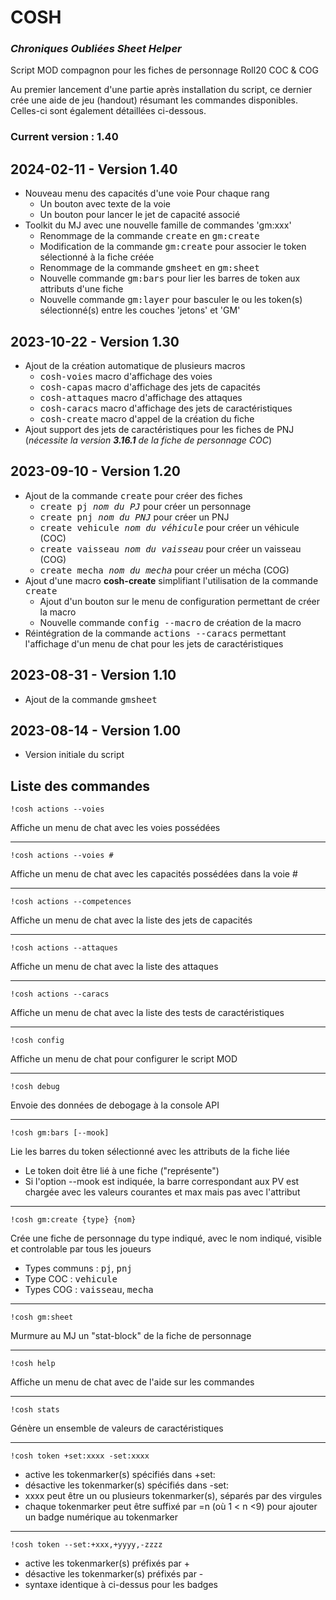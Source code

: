 # COSH 

### _Chroniques Oubliées Sheet Helper_

Script MOD compagnon pour les fiches de personnage Roll20 COC & COG

Au premier lancement d'une partie après installation du script, ce dernier crée une aide de jeu (handout) résumant les commandes disponibles. Celles-ci sont également détaillées ci-dessous.


### Current version : 1.40

## 2024-02-11 - Version 1.40
- Nouveau menu des capacités d'une voie
  Pour chaque rang
  - Un bouton avec texte de la voie
  - Un bouton pour lancer le jet de capacité associé
- Toolkit du MJ avec une nouvelle famille de commandes 'gm:xxx'
  - Renommage de la commande <kbd>create</kbd> en <kbd>gm:create</kbd>
  - Modification de la commande <kbd>gm:create</kbd> pour associer le token sélectionné à la fiche créée
  - Renommage de la commande <kbd>gmsheet</kbd> en <kbd>gm:sheet</kbd>
  - Nouvelle commande <kbd>gm:bars</kbd> pour lier les barres de token aux attributs d'une fiche
  - Nouvelle commande <kbd>gm:layer</kbd> pour basculer le ou les token(s) sélectionné(s) entre les couches 'jetons' et 'GM'

## 2023-10-22 - Version 1.30

- Ajout de la création automatique de plusieurs macros
  - <kbd>cosh-voies</kbd>       macro d'affichage des voies
  - <kbd>cosh-capas</kbd>       macro d'affichage des jets de capacités
  - <kbd>cosh-attaques</kbd>    macro d'affichage des attaques
  - <kbd>cosh-caracs</kbd>      macro d'affichage des jets de caractéristiques
  - <kbd>cosh-create</kbd>      macro d'appel de la création du fiche
- Ajout support des jets de caractéristiques pour les fiches de PNJ (*nécessite la version __3.16.1__ de la fiche de personnage COC*)

## 2023-09-10 - Version 1.20

- Ajout de la commande <kbd>create</kbd> pour créer des fiches
  - <kbd>create pj _nom du PJ_</kbd> pour créer un personnage
  - <kbd>create pnj _nom du PNJ_</kbd> pour créer un PNJ
  - <kbd>create vehicule _nom du véhicule_</kbd> pour créer un véhicule (COC)
  - <kbd>create vaisseau _nom du vaisseau_</kbd> pour créer un vaisseau (COG)
  - <kbd>create mecha _nom du mecha_</kbd> pour créer un mécha (COG)
- Ajout d'une macro **cosh-create** simplifiant l'utilisation de la commande <kbd>create</kbd>
  - Ajout d'un bouton sur le menu de configuration permettant de créer la macro
  - Nouvelle commande <kbd>config --macro</kbd> de création de la macro
- Réintégration de la commande <kbd>actions --caracs</kbd> permettant l'affichage d'un menu de chat pour les jets de caractéristiques

## 2023-08-31 - Version 1.10

- Ajout de la commande <kbd>gmsheet</kbd>

## 2023-08-14 - Version 1.00

- Version initiale du script

## Liste des commandes

    !cosh actions --voies

Affiche un menu de chat avec les voies possédées

---

    !cosh actions --voies #

Affiche un menu de chat avec les capacités possédées dans la voie #

---

    !cosh actions --competences

Affiche un menu de chat avec la liste des jets de capacités

---

    !cosh actions --attaques

Affiche un menu de chat avec la liste des attaques

---

    !cosh actions --caracs

Affiche un menu de chat avec la liste des tests de caractéristiques

---

    !cosh config

Affiche un menu de chat pour configurer le script MOD

---

    !cosh debug

Envoie des données de debogage à la console API

---

    !cosh gm:bars [--mook]

Lie les barres du token sélectionné avec les attributs de la fiche liée
- Le token doit être lié à une fiche ("représente")
- Si l'option --mook est indiquée, la barre correspondant aux PV est chargée avec les valeurs courantes et max mais pas avec l'attribut

---

    !cosh gm:create {type} {nom}

Crée une fiche de personnage du type indiqué, avec le nom indiqué, visible et controlable par tous les joueurs
- Types communs : <kbd>pj</kbd>, <kbd>pnj</kbd>
- Type COC : <kbd>vehicule</kbd>
- Types COG : <kbd>vaisseau</kbd>, <kbd>mecha</kbd>

---

    !cosh gm:sheet

Murmure au MJ un "stat-block" de la fiche de personnage

---

    !cosh help

Affiche un menu de chat avec de l'aide sur les commandes

---

    !cosh stats

Génère un ensemble de valeurs de caractéristiques

---

    !cosh token +set:xxxx -set:xxxx

- active les tokenmarker(s) spécifiés dans +set:
- désactive les tokenmarker(s) spécifiés dans -set:
- xxxx peut être un ou plusieurs tokenmarker(s), séparés par des virgules
- chaque tokenmarker peut être suffixé par =n (où 1 < n <9) pour ajouter un badge numérique au tokenmarker

---

    !cosh token --set:+xxx,+yyyy,-zzzz

- active les tokenmarker(s) préfixés par +
- désactive les tokenmarker(s) préfixés par -
- syntaxe identique à ci-dessus pour les badges